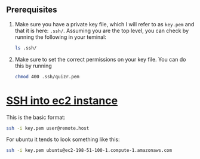 ## Prerequisites
1. Make sure you have a private key file, which I will refer to as `key.pem` and that 
it is here: `.ssh/`. Assuming you are the top level, you can check by running the
following in your teminal:

    ```bash
    ls .ssh/
    ```

2.  Make sure to set the correct permissions on your key file. You can do this 
by running
    ```bash
    chmod 400 .ssh/quizr.pem
    ```


# [SSH into ec2 instance](https://docs.aws.amazon.com/AWSEC2/latest/UserGuide/AccessingInstancesLinux.html)

This is the basic format:

```bash
ssh -i key.pem user@remote.host
```

For ubuntu it tends to look something like this:

```bash
ssh -i key.pem ubuntu@ec2-198-51-100-1.compute-1.amazonaws.com
```
